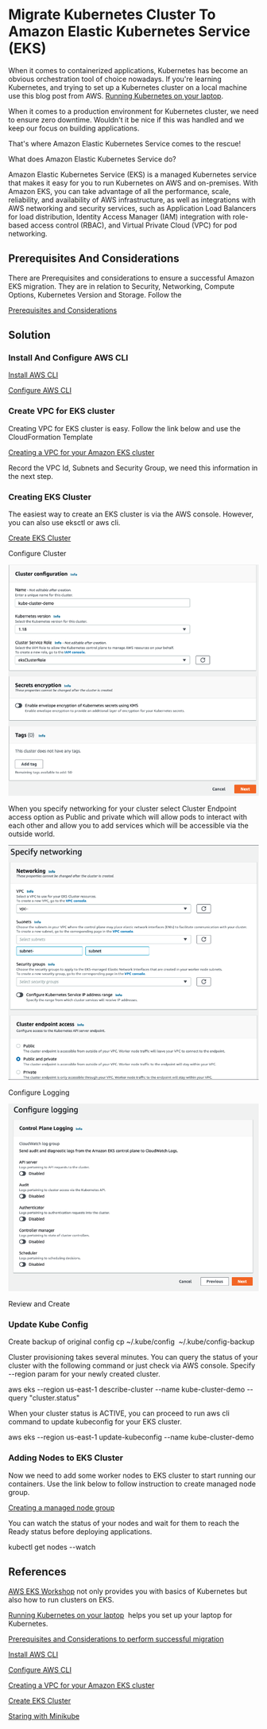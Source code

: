 # Migrate Kubernetes Cluster To Amazon Elastic Kubernetes Service (EKS) 

When it comes to containerized applications, Kubernetes has become an obvious orchestration tool of choice nowadays. If you're learning Kubernetes, and trying to set up a Kubernetes cluster on a local machine use this blog post from AWS. [Running Kubernetes on your laptop](https://aws.amazon.com/blogs/opensource/kubernetes-on-laptop/). 

When it comes to a production environment for Kubernetes cluster, we need to ensure zero downtime. Wouldn't it be nice if this was handled and we keep our focus on building applications.

That's where Amazon Elastic Kubernetes Service comes to the rescue!

What does Amazon Elastic Kubernetes Service do?

Amazon Elastic Kubernetes Service (EKS) is a managed Kubernetes service that makes it easy for you to run Kubernetes on AWS and on-premises. With Amazon EKS, you can take advantage of all the performance, scale, reliability, and availability of AWS infrastructure, as well as integrations with AWS networking and security services, such as Application Load Balancers for load distribution, Identity Access Manager (IAM) integration with role-based access control (RBAC), and Virtual Private Cloud (VPC) for pod networking.

## Prerequisites And Considerations

There are Prerequisites and considerations to ensure a successful Amazon EKS migration. They are in relation to Security, Networking, Compute Options, Kubernetes Version and Storage. Follow the 

[Prerequisites and Considerations](https://aws.amazon.com/blogs/architecture/field-notes-migrating-a-self-managed-kubernetes-cluster-on-ec2-to-amazon-eks/)

## Solution

### Install And Configure AWS CLI

[Install AWS CLI](https://docs.aws.amazon.com/cli/latest/userguide/install-cliv2.html)

[Configure AWS CLI](https://docs.aws.amazon.com/cli/latest/userguide/cli-configure-quickstart.html)

### Create VPC for EKS cluster
Creating VPC for EKS cluster is easy. Follow the link below and use the CloudFormation Template

[Creating a VPC for your Amazon EKS cluster](https://docs.aws.amazon.com/eks/latest/userguide/create-public-private-vpc.html#create-vpc)

Record the VPC Id, Subnets and Security Group, we need this information in the next step.

### Creating EKS Cluster

The easiest way to create an EKS cluster is via the AWS console. However, you can also use eksctl or aws cli.

[Create EKS Cluster](https://docs.aws.amazon.com/eks/latest/userguide/create-cluster.html)

Configure Cluster

![configure cluster](https://github.com/sandyghai/Migrate-Kubernetes-Cluster-To-Amazon-Elastic-Kubernetes-Service/blob/master/eks-image-1.png?raw=true)

When you specify networking for your cluster select Cluster Endpoint access option as Public and private which will allow pods to interact with each other and allow you to add services which will be accessible via the outside world.

![specify networking](https://github.com/sandyghai/Migrate-Kubernetes-Cluster-To-Amazon-Elastic-Kubernetes-Service/blob/master/eks-image-2.png?raw=true)

Configure Logging

![configure logging](https://github.com/sandyghai/Migrate-Kubernetes-Cluster-To-Amazon-Elastic-Kubernetes-Service/blob/master/eks-image-3.png?raw=true)

Review and Create

### Update Kube Config

Create backup of original config cp ~/.kube/config  ~/.kube/config-backup

Cluster provisioning takes several minutes. You can query the status of your cluster with the following command or just check via AWS console. Specify --region param for your newly created cluster.

aws eks --region us-east-1 describe-cluster --name kube-cluster-demo --query "cluster.status"

When your cluster status is ACTIVE, you can proceed to run aws cli command to update kubeconfig for your EKS cluster. 

aws eks --region us-east-1 update-kubeconfig --name kube-cluster-demo

### Adding Nodes to EKS Cluster
Now we need to add some worker nodes to EKS cluster to start running our containers. Use the link below to follow instruction to create managed node group. 

[Creating a managed node group](https://docs.aws.amazon.com/eks/latest/userguide/create-managed-node-group.html)

You can watch the status of your nodes and wait for them to reach the Ready status before deploying applications.

kubectl get nodes --watch

## References

[AWS EKS Workshop](https://www.eksworkshop.com/) not only provides you with basics of Kubernetes but also how to run clusters on EKS.

[Running Kubernetes on your laptop](https://aws.amazon.com/blogs/opensource/kubernetes-on-laptop/)  helps you set up your laptop for Kubernetes.

[Prerequisites and Considerations to perform successful migration](https://aws.amazon.com/blogs/architecture/field-notes-migrating-a-self-managed-kubernetes-cluster-on-ec2-to-amazon-eks/)

[Install AWS CLI](https://docs.aws.amazon.com/cli/latest/userguide/install-cliv2.html)

[Configure AWS CLI](https://docs.aws.amazon.com/cli/latest/userguide/cli-configure-quickstart.html)

[Creating a VPC for your Amazon EKS cluster](https://docs.aws.amazon.com/eks/latest/userguide/create-public-private-vpc.html#create-vpc)

[Create EKS Cluster](https://docs.aws.amazon.com/eks/latest/userguide/create-cluster.html)

[Staring with Minikube](https://kubernetes.io/docs/tutorials/hello-minikube/)